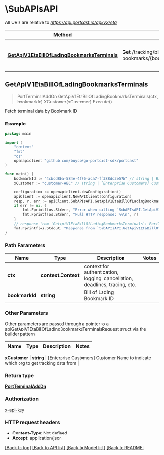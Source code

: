 # \SubAPIsAPI

All URIs are relative to *https://api.portcast.io/api/v2/eta*

Method | HTTP request | Description
------------- | ------------- | -------------
[**GetApiV1EtaBillOfLadingBookmarksTerminals**](SubAPIsAPI.md#GetApiV1EtaBillOfLadingBookmarksTerminals) | **Get** /tracking/bill-of-lading-bookmarks/{bookmark_id}/import_export_plan | Fetch terminal data by Bookmark ID



## GetApiV1EtaBillOfLadingBookmarksTerminals

> PortTerminalAddOn GetApiV1EtaBillOfLadingBookmarksTerminals(ctx, bookmarkId).XCustomer(xCustomer).Execute()

Fetch terminal data by Bookmark ID



### Example

```go
package main

import (
	"context"
	"fmt"
	"os"
	openapiclient "github.com/buyco/go-portcast-sdk/portcast"
)

func main() {
	bookmarkId := "4cbcd8ba-584e-4f76-aca7-ff388dc3e57b" // string | Bill of Lading Bookmark ID
	xCustomer := "customer-ABC" // string | [Enterprise Customers] Customer Name to indicate which org to get tracking data from (optional)

	configuration := openapiclient.NewConfiguration()
	apiClient := openapiclient.NewAPIClient(configuration)
	resp, r, err := apiClient.SubAPIsAPI.GetApiV1EtaBillOfLadingBookmarksTerminals(context.Background(), bookmarkId).XCustomer(xCustomer).Execute()
	if err != nil {
		fmt.Fprintf(os.Stderr, "Error when calling `SubAPIsAPI.GetApiV1EtaBillOfLadingBookmarksTerminals``: %v\n", err)
		fmt.Fprintf(os.Stderr, "Full HTTP response: %v\n", r)
	}
	// response from `GetApiV1EtaBillOfLadingBookmarksTerminals`: PortTerminalAddOn
	fmt.Fprintf(os.Stdout, "Response from `SubAPIsAPI.GetApiV1EtaBillOfLadingBookmarksTerminals`: %v\n", resp)
}
```

### Path Parameters


Name | Type | Description  | Notes
------------- | ------------- | ------------- | -------------
**ctx** | **context.Context** | context for authentication, logging, cancellation, deadlines, tracing, etc.
**bookmarkId** | **string** | Bill of Lading Bookmark ID | 

### Other Parameters

Other parameters are passed through a pointer to a apiGetApiV1EtaBillOfLadingBookmarksTerminalsRequest struct via the builder pattern


Name | Type | Description  | Notes
------------- | ------------- | ------------- | -------------

 **xCustomer** | **string** | [Enterprise Customers] Customer Name to indicate which org to get tracking data from | 

### Return type

[**PortTerminalAddOn**](PortTerminalAddOn.md)

### Authorization

[x-api-key](../README.md#x-api-key)

### HTTP request headers

- **Content-Type**: Not defined
- **Accept**: application/json

[[Back to top]](#) [[Back to API list]](../README.md#documentation-for-api-endpoints)
[[Back to Model list]](../README.md#documentation-for-models)
[[Back to README]](../README.md)

